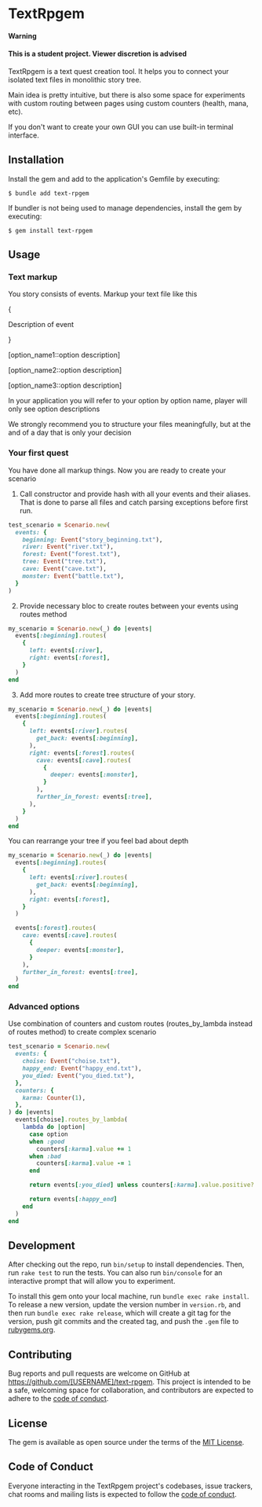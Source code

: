 # TextRpgem
#### Warning
#### This is a student project. Viewer discretion is advised
TextRpgem is a text quest creation tool.
It helps you to connect your isolated text files in monolithic story tree.

Main idea is pretty intuitive, but there is also some space for experiments with
custom routing between pages using custom counters (health, mana, etc).

If you don't want to create your own GUI you can use built-in terminal interface.

## Installation

Install the gem and add to the application's Gemfile by executing:

    $ bundle add text-rpgem

If bundler is not being used to manage dependencies, install the gem by executing:

    $ gem install text-rpgem

## Usage

### Text markup
You story consists of events. Markup your text file
like this

{

Description of event

}

[option_name1::option description]

[option_name2::option description]

[option_name3::option description]

In your application you will refer to your option 
by option name, player will only see option descriptions

We strongly recommend you to structure your files meaningfully,
but at the and of a day that is only your decision

### Your first quest
You have done all markup things. Now you are ready to
create your scenario

1) Call constructor and provide hash with all your
events and their aliases. That is done to parse all 
files and catch parsing exceptions before first run.

``` ruby
test_scenario = Scenario.new(
  events: {
    beginning: Event("story_beginning.txt"),
    river: Event("river.txt"),
    forest: Event("forest.txt"),
    tree: Event("tree.txt"),
    cave: Event("cave.txt"),
    monster: Event("battle.txt"),
  }
) 
```

2) Provide necessary bloc to create routes between
your events using routes method
``` ruby
my_scenario = Scenario.new(_) do |events|
  events[:beginning].routes(
    {
      left: events[:river],
      right: events[:forest],
    }
  )
end
```

3) Add more routes to create tree structure of
your story.
``` ruby
my_scenario = Scenario.new(_) do |events|
  events[:beginning].routes(
    {
      left: events[:river].routes(
        get_back: events[:beginning],
      ),
      right: events[:forest].routes(
        cave: events[:cave].routes(
          {
            deeper: events[:monster],
          }
        ),
        further_in_forest: events[:tree],
      ),
    }
  )
end
```
You can rearrange your tree if you feel bad about
depth
``` ruby
my_scenario = Scenario.new(_) do |events|
  events[:beginning].routes(
    {
      left: events[:river].routes(
        get_back: events[:beginning],
      ),
      right: events[:forest],
    }
  )

  events[:forest].routes(
    cave: events[:cave].routes(
      {
        deeper: events[:monster],
      }
    ),
    further_in_forest: events[:tree],
  )
end
```

### Advanced options
Use combination of counters and custom routes (routes_by_lambda
instead of routes method) to create complex scenario

``` ruby
test_scenario = Scenario.new(
  events: {
    choise: Event("choise.txt"),
    happy_end: Event("happy_end.txt"),
    you_died: Event("you_died.txt"),
  },
  counters: {
    karma: Counter(1),
  },
) do |events|
  events[choise].routes_by_lambda(
    lambda do |option|
      case option
      when :good
        counters[:karma].value += 1
      when :bad
        counters[:karma].value -= 1
      end

      return events[:you_died] unless counters[:karma].value.positive?

      return events[:happy_end]
    end
  )
end
```

## Development

After checking out the repo, run `bin/setup` to install dependencies. Then, run `rake test` to run the tests. You can also run `bin/console` for an interactive prompt that will allow you to experiment.

To install this gem onto your local machine, run `bundle exec rake install`. To release a new version, update the version number in `version.rb`, and then run `bundle exec rake release`, which will create a git tag for the version, push git commits and the created tag, and push the `.gem` file to [rubygems.org](https://rubygems.org).

## Contributing

Bug reports and pull requests are welcome on GitHub at https://github.com/[USERNAME]/text-rpgem. This project is intended to be a safe, welcoming space for collaboration, and contributors are expected to adhere to the [code of conduct](https://github.com/[USERNAME]/text-rpgem/blob/master/CODE_OF_CONDUCT.md).

## License

The gem is available as open source under the terms of the [MIT License](https://opensource.org/licenses/MIT).

## Code of Conduct

Everyone interacting in the TextRpgem project's codebases, issue trackers, chat rooms and mailing lists is expected to follow the [code of conduct](https://github.com/[USERNAME]/text-rpgem/blob/master/CODE_OF_CONDUCT.md).
